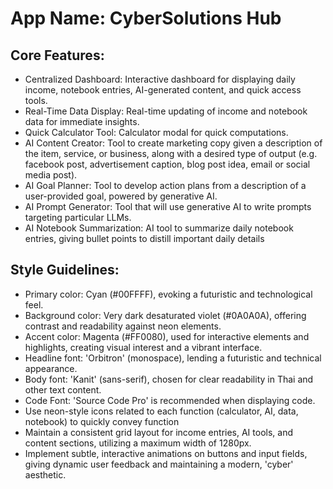 # **App Name**: CyberSolutions Hub

## Core Features:

- Centralized Dashboard: Interactive dashboard for displaying daily income, notebook entries, AI-generated content, and quick access tools.
- Real-Time Data Display: Real-time updating of income and notebook data for immediate insights.
- Quick Calculator Tool: Calculator modal for quick computations.
- AI Content Creator: Tool to create marketing copy given a description of the item, service, or business, along with a desired type of output (e.g. facebook post, advertisement caption, blog post idea, email or social media post).
- AI Goal Planner: Tool to develop action plans from a description of a user-provided goal, powered by generative AI.
- AI Prompt Generator: Tool that will use generative AI to write prompts targeting particular LLMs.
- AI Notebook Summarization: AI tool to summarize daily notebook entries, giving bullet points to distill important daily details

## Style Guidelines:

- Primary color: Cyan (#00FFFF), evoking a futuristic and technological feel.
- Background color: Very dark desaturated violet (#0A0A0A), offering contrast and readability against neon elements.
- Accent color: Magenta (#FF0080), used for interactive elements and highlights, creating visual interest and a vibrant interface.
- Headline font: 'Orbitron' (monospace), lending a futuristic and technical appearance.
- Body font: 'Kanit' (sans-serif), chosen for clear readability in Thai and other text content.
- Code Font: 'Source Code Pro' is recommended when displaying code.
- Use neon-style icons related to each function (calculator, AI, data, notebook) to quickly convey function
- Maintain a consistent grid layout for income entries, AI tools, and content sections, utilizing a maximum width of 1280px.
- Implement subtle, interactive animations on buttons and input fields, giving dynamic user feedback and maintaining a modern, 'cyber' aesthetic.